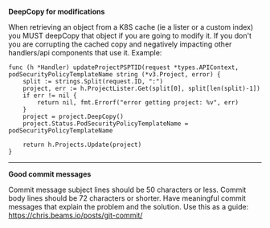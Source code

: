 **DeepCopy for modifications**

When retrieving an object from a K8S cache (ie a lister or a custom index) you MUST deepCopy that object if you are going to modify it. If you don't you are corrupting the cached copy and negatively impacting other handlers/api components that use it. Example:
```
func (h *Handler) updateProjectPSPTID(request *types.APIContext, podSecurityPolicyTemplateName string (*v3.Project, error) {
	split := strings.Split(request.ID, ":")
	project, err := h.ProjectLister.Get(split[0], split[len(split)-1])
	if err != nil {
		return nil, fmt.Errorf("error getting project: %v", err)
	}
	project = project.DeepCopy()
	project.Status.PodSecurityPolicyTemplateName = podSecurityPolicyTemplateName

	return h.Projects.Update(project)
}
```
---
**Good commit messages**

Commit message subject lines should be 50 characters or less. Commit body lines should be 72 characters or shorter. Have meaningful commit messages that explain the problem and the solution. Use this as a guide: https://chris.beams.io/posts/git-commit/

